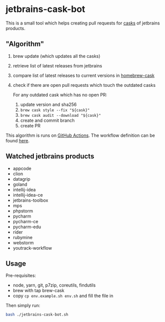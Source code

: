 # jetbrains-cask-bot

This is a small tool which helps creating pull requests for [casks][casks] of jetbrains products.

## "Algorithm"

1.  brew update (which updates all the casks)
2.  retrieve list of latest releases from jetbrains
3.  compare list of latest releases to current versions in [homebrew-cask][casks]
4.  check if there are open pull requests which touch the outdated casks

    For any outdated cask which has no open PR:

    1.  update version and sha256
    2.  `brew cask style --fix "${cask}"`
    3.  `brew cask audit --download "${cask}"`
    4.  create and commit branch
    5.  create PR

This algorithm is runs on [GitHub Actions][gha]. The workflow definition can be found [here][wfd].

## Watched jetbrains products

<!-- JETBRAINS -->

- appcode
- clion
- datagrip
- goland
- intellij-idea
- intellij-idea-ce
- jetbrains-toolbox
- mps
- phpstorm
- pycharm
- pycharm-ce
- pycharm-edu
- rider
- rubymine
- webstorm
- youtrack-workflow

<!-- JETBRAINS END -->

## Usage

Pre-requisites:

- node, yarn, git, p7zip, coreutils, findutils
- brew with tap brew-cask
- copy `cp env.example.sh env.sh` and fill the file in

Then simply run:

```bash
bash ./jetbrains-cask-bot.sh
```

[casks]: https://github.com/caskroom/homebrew-cask
[gha]: https://github.com/leipert/jetbrains-cask-bot/actions
[wfd]: https://github.com/leipert/jetbrains-cask-bot/blob/master/.github/workflows/main.yml

